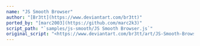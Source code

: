 ```yaml
---
name: "JS Smooth Browser"
author: "[Br3tt](https://www.deviantart.com/br3tt)"
ported_by: "[marc2003](https://github.com/marc2k3)"
script_path: "`samples/js-smooth/JS Smooth Browser.js`"
original_script: "<https://www.deviantart.com/br3tt/art/JS-Smooth-Browser-571376160>"
---
```

